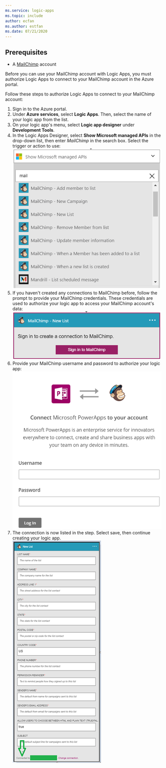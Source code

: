 ```yaml
---
ms.service: logic-apps
ms.topic: include
author: ecfan
ms.author: estfan
ms.date: 07/21/2020
---
```


## Prerequisites

* A [MailChimp](https://www.MailChimp.com/) account 

Before you can use your MailChimp account with Logic Apps, you must authorize Logic Apps to connect to your MailChimp account in the Azure portal.

Follow these steps to authorize Logic Apps to connect to your MailChimp account:  

1. Sign in to the Azure portal. 
1. Under **Azure services**, select **Logic Apps**. Then, select the name of your logic app from the list.
1. On your logic app's menu, select **Logic app designer** under **Development Tools**.
1. In the Logic Apps Designer, select **Show Microsoft managed APIs** in the drop-down list, then enter *MailChimp* in the search box. Select the trigger or action to use:  
   ![Screenshot of Logic Apps Designer, showing list of MailChimp API actions.](./media/connectors-create-api-mailchimp/mailchimp-1.png)
2. If you haven't created any connections to MailChimp before, follow the prompt to provide your MailChimp credentials. These credentials are used to authorize your logic app to access your MailChimp account's data:  
   ![Screenshot of Logic Apps Designer, showing MailChimp API authorization sign-in prompt.](./media/connectors-create-api-mailchimp/mailchimp-2.png)
3. Provide your MailChimp username and password to authorize your logic app:  
   ![Screenshot of MailChimp sign-in page, showing authorization for Microsoft connection.](./media/connectors-create-api-mailchimp/mailchimp-3.png)   
4. The connection is now listed in the step. Select save, then continue creating your logic app.  
   ![Screenshot of Logic Apps Designer, showing MailChimp action with connection listed.](./media/connectors-create-api-mailchimp/mailchimp-4.png)
